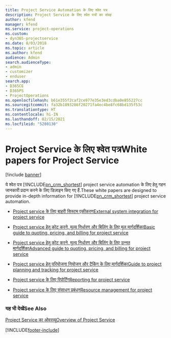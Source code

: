 ```yaml
---
title: Project Service Automation के लिए श्वेत पत्र
description: Project Service के लिए श्वेत पत्रों का संग्रह
author: kfend
manager: kfend
ms.service: project-operations
ms.custom:
- dyn365-projectservice
ms.date: 8/03/2018
ms.topic: article
ms.author: kfend
audience: Admin
search.audienceType:
- admin
- customizer
- enduser
search.app:
- D365CE
- D365PS
- ProjectOperations
ms.openlocfilehash: b61e355f2caf2ce977e35e3ed3cdba0e855227cc
ms.sourcegitcommit: fa32b1893286f20271fa4ec4be8fc68bd135f53c
ms.translationtype: HT
ms.contentlocale: hi-IN
ms.lasthandoff: 02/15/2021
ms.locfileid: "5280130"
---
```

# <a name="white-papers-for-project-service"></a><span data-ttu-id="3e13b-103">Project Service के लिए श्वेत पत्र</span><span class="sxs-lookup"><span data-stu-id="3e13b-103">White papers for Project Service</span></span>

[!include [banner](../includes/psa-now-project-operations.md)]

<span data-ttu-id="3e13b-104">ये श्वेत पत्र [!INCLUDE[pn_crm_shortest](../includes/pn-crm-shortest.md)] project service automation के लिए हेतु गहन जानकारी प्रदान करने के लिए डिज़ाइन किए गए हैं.</span><span class="sxs-lookup"><span data-stu-id="3e13b-104">These white papers are designed to provide in-depth information for [!INCLUDE[pn_crm_shortest](../includes/pn-crm-shortest.md)] project service automation.</span></span>

-   [<span data-ttu-id="3e13b-105">Project service के लिए बाहरी सिस्टम एकीकरण</span><span class="sxs-lookup"><span data-stu-id="3e13b-105">External system integration for project service</span></span>](https://go.microsoft.com/fwlink/?LinkId=825445)

-   [<span data-ttu-id="3e13b-106">Project service हेतु कोट करने, मूल्य निर्धारण और बिलिंग के लिए मूल मार्गदर्शिका</span><span class="sxs-lookup"><span data-stu-id="3e13b-106">Basic guide to quoting, pricing, and billing for project service</span></span>](https://go.microsoft.com/fwlink/?LinkId=825241)

-   [<span data-ttu-id="3e13b-107">Project service हेतु कोट करने, मूल्य निर्धारण और बिलिंग के लिए उन्‍नत मार्गदर्शिका</span><span class="sxs-lookup"><span data-stu-id="3e13b-107">Advanced guide to quoting, pricing, and billing for project service</span></span>](https://go.microsoft.com/fwlink/?LinkId=825242)

-   [<span data-ttu-id="3e13b-108">Project service हेतु परियोजना नियोजन और ट्रैकिंग के लिए मार्गदर्शिका</span><span class="sxs-lookup"><span data-stu-id="3e13b-108">Guide to project planning and tracking for project service</span></span>](https://go.microsoft.com/fwlink/?LinkId=825243)

-   [<span data-ttu-id="3e13b-109">Project service के लिए रिपोर्टिंग</span><span class="sxs-lookup"><span data-stu-id="3e13b-109">Reporting for project service</span></span>](https://go.microsoft.com/fwlink/?LinkId=825446)

-   [<span data-ttu-id="3e13b-110">Project service के लिए संसाधन प्रबंधन</span><span class="sxs-lookup"><span data-stu-id="3e13b-110">Resource management for project service</span></span>](https://go.microsoft.com/fwlink/?LinkId=825244)

### <a name="see-also"></a><span data-ttu-id="3e13b-111">यह भी देखें</span><span class="sxs-lookup"><span data-stu-id="3e13b-111">See Also</span></span>
 [<span data-ttu-id="3e13b-112">Project Service का ओवरव्यू</span><span class="sxs-lookup"><span data-stu-id="3e13b-112">Overview of Project Service</span></span>](../psa/overview.md)


[!INCLUDE[footer-include](../includes/footer-banner.md)]